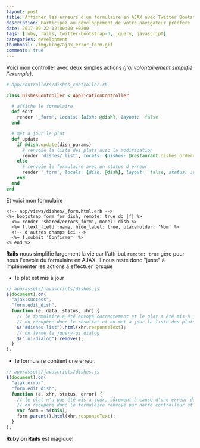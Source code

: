 ```yaml
---
layout: post
title: Afficher les erreurs d'un formulaire en AJAX avec Twitter Bootstrap et Rails
description: Participez au développement de votre navigateur preéferé
date: 2017-09-22 12:00:00 +0200
tags: [ruby, rails, twitter-bootstrap-3, jquery, javascript]
categories: development
thumbnail: /img/blog/ajax_error_form.gif
comments: true
---
```


Voici mon controller avec deux simples actions _(j'ai volontairement simplifié l'exemple)_.

```ruby
# app/controllers/dishes_controller.rb

class DishesController < ApplicationController

  # affiche le formulaire
  def edit
    render '_form', locals: {dish: @dish}, layout:  false
  end

  # met à jour le plat
  def update
    if @dish.update(dish_params)
      # renvoie la liste des plats avec la modification
      render 'dishes/_list', locals: {dishes: @restaurant.dishes_ordered}, layout: false
    else
      # renvoie le formulaire avec un status d'erreur
      render '_form', locals: {dish: @dish}, layout:  false, status: :unprocessable_entity
    end
  end
end
```

Et voici mon formulaire

```erb
<!-- app/views/dishes/_form.html.erb -->
<%= bootstrap_form_for dish, remote: true do |f| %>
  <%= render 'shared/errors_form', model: dish %>
  <%= f.text_field :name, hide_label: true, placeholder: 'Nom' %>
  <!-- d'autres champs ici -->
  <%= f.submit 'Confirmer' %>
<% end %>
```

**Rails** nous simplifie largement la vie car l'attribut `remote: true` gère pour nous l'envoie du formulaire en AJAX. Il nous reste donc "juste" à implémenter les actions à effectuer lorsque

- le plat est mis à jour

```javascript
// app/assets/javascripts/dishes.js
$(document).on(
  "ajax:success",
  "form.edit_dish",
  function (e, data, status, xhr) {
    // le formulaire a été envoyé correctement et le plat a été mis à jour
    // on récupère donc le résultat et on met à jour la liste des plats
    $("#dishes-list").html(xhr.responseText);
    // on ferme le jquery-ui dialog
    $(".ui-dialog").remove();
  }
);
```

- le formulaire contient une erreur.

```javascript
// app/assets/javascripts/dishes.js
$(document).on(
  "ajax:error",
  "form.edit_dish",
  function (e, xhr, status, error) {
    // le plat n'a pas été mis à jour, sûrement à cause d'une erreur de donnée,
    // on récupère donc le formulaire renvoyé par notre controlleur et on écrase l'ancien
    var form = $(this);
    form.parent().html(xhr.responseText);
  }
);
```

**Ruby on Rails** est magique!
